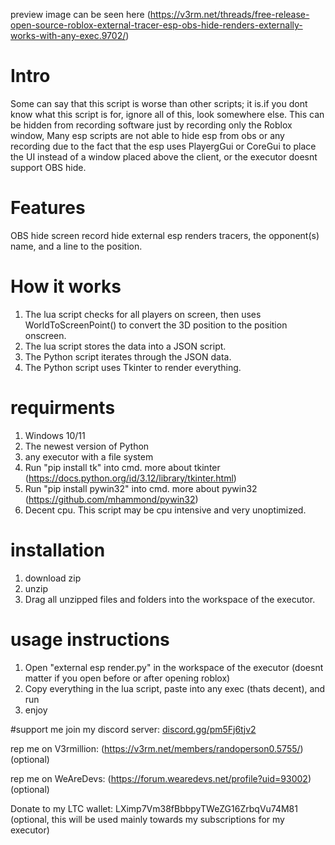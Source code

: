 preview image can be seen here (https://v3rm.net/threads/free-release-open-source-roblox-external-tracer-esp-obs-hide-renders-externally-works-with-any-exec.9702/)

# Intro
Some can say that this script is worse than other scripts; it is.if you dont know what this script is for, ignore all of this, look somewhere else. This can be hidden from recording software just by recording only the Roblox window, Many esp scripts are not able to hide esp from obs or any recording due to the fact that the esp uses PlayergGui or CoreGui to place the UI instead of a window placed above the client, or the executor doesnt support OBS hide.

# Features
OBS hide
screen record hide
external esp
renders tracers, the opponent(s) name, and a line to the position.

# How it works
1. The lua script checks for all players on screen, then uses WorldToScreenPoint() to convert the 3D position to the position onscreen.
2. The lua script stores the data into a JSON script.
3. The Python script iterates through the JSON data.
4. The Python script uses Tkinter to render everything.

# requirments
1. Windows 10/11
2. The newest version of Python
3. any executor with a file system
4. Run "pip install tk" into cmd. more about tkinter (https://docs.python.org/id/3.12/library/tkinter.html)
5. Run "pip install pywin32" into cmd. more about pywin32 (https://github.com/mhammond/pywin32)
6. Decent cpu. This script may be cpu intensive and very unoptimized.

# installation
1. download  zip
2. unzip
3. Drag all unzipped files and folders into the workspace of the executor.

# usage instructions
1. Open "external esp render.py" in the workspace of the executor (doesnt matter if you open before or after opening roblox)
2. Copy everything in the lua script, paste into any exec (thats decent), and run
3. enjoy

#support me
join my discord server: [discord.gg/pm5Fj6tjv2](https://discord.com/invite/pm5Fj6tjv2)

rep me on V3rmillion: (https://v3rm.net/members/randoperson0.5755/) (optional) 

rep me on WeAreDevs: (https://forum.wearedevs.net/profile?uid=93002) (optional) 

Donate to my LTC wallet: LXimp7Vm38fBbbpyTWeZG16ZrbqVu74M81 (optional, this will be used mainly towards my subscriptions for my executor)

